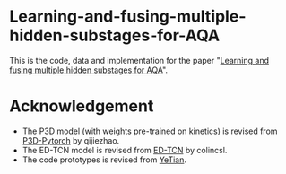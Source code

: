 # Learning-and-fusing-multiple-hidden-substages-for-AQA

This is the code, data and implementation for the paper "[Learning and fusing multiple hidden substages for AQA](https://www.sciencedirect.com/science/article/abs/pii/S095070512100650X)".


# Acknowledgement
-  The P3D model (with weights pre-trained on kinetics) is revised from [P3D-Pytorch](https://github.com/qijiezhao/pseudo-3d-pytorch) by qijiezhao.
-  The ED-TCN model is revised from [ED-TCN](https://github.com/colincsl/TemporalConvolutionalNetworks) by colincsl.
- The code prototypes is revised from [YeTian](https://github.com/YeTianJHU/diving-score).
